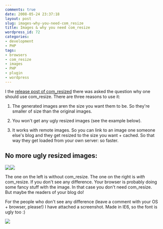 ```yaml
---
comments: true
date: 2008-05-24 23:37:18
layout: post
slug: images-why-you-need-com_resize
title: Images & why you need com_resize
wordpress_id: 72
categories:
- development
- PHP
tags:
- browsers
- com_resize
- images
- PHP
- plugin
- wordpress
---
```


I the [release post of com_resized](2008/04/27/com_resize-on-wordpress-plugins/) there was asked the question why one should use com_resize. There are three reasons to use it:



	
  1. The generated images aren the size you want them to be. So they're smaller of size than the original images.

	
  2. You won't get any ugly resized images (see the example below).

	
  3. It works with remote images. So you can link to an image one someone else's blog and they get resized to the size you want + cached. So that way they get loaded from your own server: so faster.




## No more ugly resized images:


![](/images/uploads/2008/05/space_station.jpg)![](/images/uploads/2008/05/space_station.jpg)

The one on the left is without com_resize. The one on the right is _with_ com_resize. If you don't see any difference. Your browser is probably doing some fancy stuff with the image. In that case you don't need com_resize. But maybe the readers of your blog do!

For the people who don't see any difference (leave a comment with your OS + browser, please!) I have attached a screenshot. Made in IE6, so the font is ugly too :)

[![](/images/uploads/2008/05/com_resize_example.jpg)](/images/uploads/2008/05/com_resize_example.jpg)
